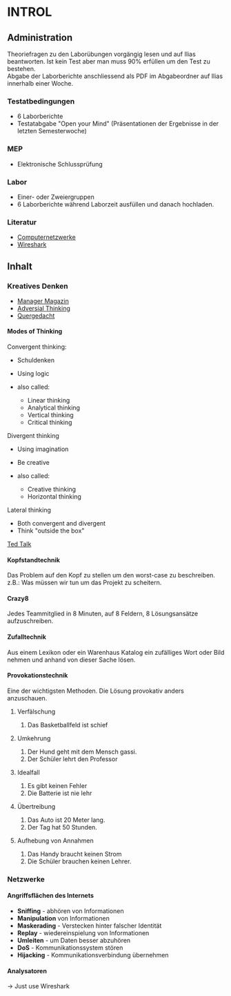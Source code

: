 # INTROL

## Administration

Theoriefragen zu den Laborübungen vorgängig lesen und auf Ilias beantworten. Ist kein Test aber man muss 90% erfüllen um den Test zu bestehen.  
Abgabe der Laborberichte anschliessend als PDF im Abgabeordner auf Ilias innerhalb einer Woche.

### Testatbedingungen

- 6 Laborberichte
- Testatabgabe "Open your Mind" (Präsentationen der Ergebnisse in der letzten Semesterwoche)

### MEP

- Elektronische Schlussprüfung

### Labor

- Einer- oder Zweiergruppen
- 6 Laborberichte während Laborzeit ausfüllen und danach hochladen.

### Literatur

- [Computernetzwerke](https://www.orellfuessli.ch/suche?sq=978-3-86894-137-1)
- [Wireshark](https://www.orellfuessli.ch/suche?sq=978-3-+95845-683-9)

## Inhalt

### Kreatives Denken

- [Manager Magazin](http://www.manager-magazin.de/lifestyle/artikel/sieben-methoden-zum-innovativen-denken-a-1072513.html)
- [Adversial Thinking](https://www.smokescreen.io/adversarial-thinking-improving-cybersecurity-with-ants-and-barcodes/)
- [Quergedacht](https://www.orellfuessli.ch/suche?sq=978-3-8423-5956-7)

#### Modes of Thinking

Convergent thinking:

- Schuldenken
- Using logic
- also called:

  - Linear thinking
  - Analytical thinking
  - Vertical thinking
  - Critical thinking

Divergent thinking

- Using imagination
- Be creative
- also called:

  - Creative thinking
  - Horizontal thinking

Lateral thinking

- Both convergent and divergent
- Think "outside the box"

[Ted Talk](https://www.youtube.com/watch?v=gyM6rx69iqg)

#### Kopfstandtechnik

Das Problem auf den Kopf zu stellen um den worst-case zu beschreiben.  
z.B.: Was müssen wir tun um das Projekt zu scheitern.

#### Crazy8

Jedes Teammitglied in 8 Minuten, auf 8 Feldern, 8 Lösungsansätze aufzuschreiben.

#### Zufalltechnik

Aus einem Lexikon oder ein Warenhaus Katalog ein zufälliges Wort oder Bild nehmen und anhand von dieser Sache lösen.

#### Provokationstechnik

Eine der wichtigsten Methoden. Die Lösung provokativ anders anzuschauen.

1. Verfälschung

   1. Das Basketballfeld ist schief

2. Umkehrung

   1. Der Hund geht mit dem Mensch gassi.
   1. Der Schüler lehrt den Professor

3. Idealfall

   1. Es gibt keinen Fehler
   1. Die Batterie ist nie lehr

4. Übertreibung

   1. Das Auto ist 20 Meter lang.
   1. Der Tag hat 50 Stunden.

5. Aufhebung von Annahmen

   1. Das Handy braucht keinen Strom
   1. Die Schüler brauchen keinen Lehrer.

### Netzwerke

#### Angriffsflächen des Internets

- **Sniffing** - abhören von Informationen
- **Manipulation** von Informationen
- **Maskerading** - Verstecken hinter falscher Identität
- **Replay** - wiedereinspielung von Informationen
- **Umleiten** - um Daten besser abzuhören
- **DoS** - Kommunikationssystem stören
- **Hijacking** - Kommunikationsverbindung übernehmen

#### Analysatoren

-> Just use Wireshark
